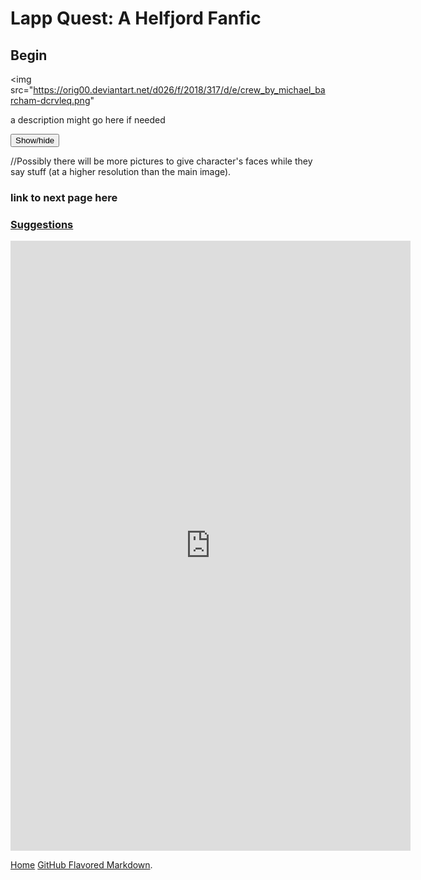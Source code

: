 # Lapp Quest: A Helfjord Fanfic

## Begin

<img src="https://orig00.deviantart.net/d026/f/2018/317/d/e/crew_by_michael_barcham-dcrvleq.png"

<p>a description might go here if needed</p>
<div id="spoiler" style="display:none"> 
<p>Lapp:    I like apples</p>
<p>Erdan:   Shut up also i am racist</p>
<p>Miri:    *does stab*</p>
<p>Morne:   Bless you!</p>
<p>Veit:    Am lost</p>
<p>Orlando: Am straight</p>
<p><a href="https://tvtropes.org/pmwiki/pmwiki.php/Main/Flanderization">Flanderise her? I barely know 'er</a></p>

</div> 
<button title="Dialogue" type="button" onclick="if(document.getElementById('spoiler') .style.display=='none') {document.getElementById('spoiler') .style.display=''}else{document.getElementById('spoiler') .style.display='none'}">Show/hide</button>  
<p>//Possibly there will be more pictures to give character's faces while they say stuff (at a higher resolution than the main image).</p>

### link to next page here

### [Suggestions](https://docs.google.com/forms/d/1gA93L5m_3p3brvnw16jQMmJhGm_uoIiFuLvl1sOPMnQ/)

<iframe src="https://docs.google.com/forms/d/e/1FAIpQLScAI6Z2fBI-bIHM_B6ExIrEBIcXNfEMy3MoeeV7S7VWruH5KA/viewform?embedded=true" width="640" height="976" frameborder="0" marginheight="0" marginwidth="0">Loading...</iframe>

[Home](https://michael-barcham.github.io/Helfjord/)
[GitHub Flavored Markdown](https://guides.github.com/features/mastering-markdown/).
